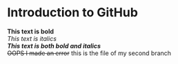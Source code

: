 # Introduction to GitHub
**This text is bold**\
 *This text is italics*\
 ***This text is both bold and italics***\
 ~~OOPS I made an error~~
 this is the file of my second branch 
 
 
 
 
